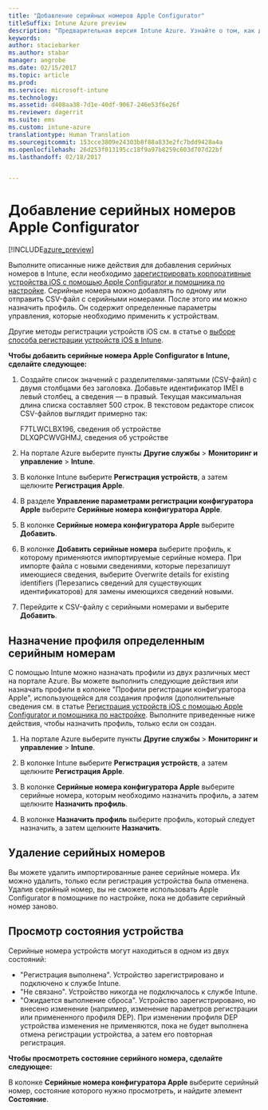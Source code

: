 ```yaml
---
title: "Добавление серийных номеров Apple Configurator"
titleSuffix: Intune Azure preview
description: "Предварительная версия Intune Azure. Узнайте о том, как добавлять серийные номера в корпоративные устройства iOS с помощью Apple Configurator."
keywords: 
author: staciebarker
ms.author: stabar
manager: angrobe
ms.date: 02/15/2017
ms.topic: article
ms.prod: 
ms.service: microsoft-intune
ms.technology: 
ms.assetid: d408aa38-7d1e-40df-9067-246e53f6e26f
ms.reviewer: dagerrit
ms.suite: ems
ms.custom: intune-azure
translationtype: Human Translation
ms.sourcegitcommit: 153cce3809e24303b8f88a833e2fc7bdd9428a4a
ms.openlocfilehash: 26d253f013195cc18f9a97b8259c603d707d22bf
ms.lasthandoff: 02/18/2017


---
```


# <a name="add-apple-configurator-serial-numbers"></a>Добавление серийных номеров Apple Configurator

[!INCLUDE[azure_preview](../includes/azure_preview.md)]

Выполните описанные ниже действия для добавления серийных номеров в Intune, если необходимо [зарегистрировать корпоративные устройства iOS с помощью Apple Configurator и помощника по настройке](enroll-ios-devices-with-apple-configurator-and-setup-assistant.md). Серийные номера можно добавлять по одному или отправить CSV-файл с серийными номерами. После этого им можно назначить профиль. Он содержит определенные параметры управления, которые необходимо применить к устройствам.

Другие методы регистрации устройств iOS см. в статье о [выборе способа регистрации устройств iOS в Intune](choose-ios-enrollment-method.md).

**Чтобы добавить серийные номера Apple Configurator в Intune, сделайте следующее:**

1. Создайте список значений с разделителями-запятыми (CSV-файл) с двумя столбцами без заголовка. Добавьте идентификатор IMEI в левый столбец, а сведения — в правый. Текущая максимальная длина списка составляет 500 строк. В текстовом редакторе список CSV-файлов выглядит примерно так:

    F7TLWCLBX196, сведения об устройстве</br>
   DLXQPCWVGHMJ, сведения об устройстве

2. На портале Azure выберите пункты **Другие службы** > **Мониторинг и управление** > **Intune**.

3.  В колонке Intune выберите **Регистрация устройств**, а затем щелкните **Регистрация Apple**.

4. В разделе **Управление параметрами регистрации конфигуратора Apple** выберите **Серийные номера конфигуратора Apple**.

5. В колонке **Серийные номера конфигуратора Apple** выберите **Добавить**.

6. В колонке **Добавить серийные номера** выберите профиль, к которому применяются импортируемые серийные номера. При импорте файла с новыми сведениями, которые перезапишут имеющиеся сведения, выберите Overwrite details for existing identifiers (Перезапись сведений для существующих идентификаторов) для замены имеющихся сведений новыми.

7. Перейдите к CSV-файлу с серийными номерами и выберите **Добавить**.

## <a name="assign-a-profile-to-specific-serial-numbers"></a>Назначение профиля определенным серийным номерам

С помощью Intune можно назначать профили из двух различных мест на портале Azure. Вы можете выполнить следующие действия или назначать профили в колонке "Профили регистрации конфигуратора Apple", использующейся для создания профиля (дополнительные сведения см. в статье [Регистрация устройств iOS с помощью Apple Configurator и помощника по настройке](enroll-ios-devices-with-apple-configurator-and-setup-assistant.md). Выполните приведенные ниже действия, чтобы назначить профиль, только если он создан.

1. На портале Azure выберите пункты **Другие службы** > **Мониторинг и управление** > **Intune**.

2. В колонке Intune выберите **Регистрация устройств**, а затем щелкните **Регистрация Apple**.

3. В колонке **Серийные номера конфигуратора Apple** выберите серийные номера, которым необходимо назначить профиль, а затем щелкните **Назначить профиль**.

4. В колонке **Назначить профиль** выберите профиль, который следует назначить, а затем щелкните **Назначить**.

## <a name="delete-serial-numbers"></a>Удаление серийных номеров
Вы можете удалить импортированные ранее серийные номера. Их можно удалить, только если регистрация устройства была отменена. Удалив серийный номер, вы не сможете использовать Apple Configurator в помощнике по настройке, пока не добавите серийный номер заново.

## <a name="view-the-state-of-a-device"></a>Просмотр состояния устройства
Серийные номера устройств могут находиться в одном из двух состояний:

- "Регистрация выполнена". Устройство зарегистрировано и подключено к службе Intune.
- "Не связано". Устройство никогда не подключалось к службе Intune.
- "Ожидается выполнение сброса". Устройство зарегистрировано, но внесено изменение (например, изменение параметров регистрации или примененного профиля DEP). При изменении профиля DEP устройства изменения не применяются, пока не будет выполнена отмена регистрации устройства, а затем его повторная регистрация.

**Чтобы просмотреть состояние серийного номера, сделайте следующее:**

В колонке **Серийные номера конфигуратора Apple** выберите серийный номер, состояние которого нужно просмотреть, и найдите элемент **Состояние**.

